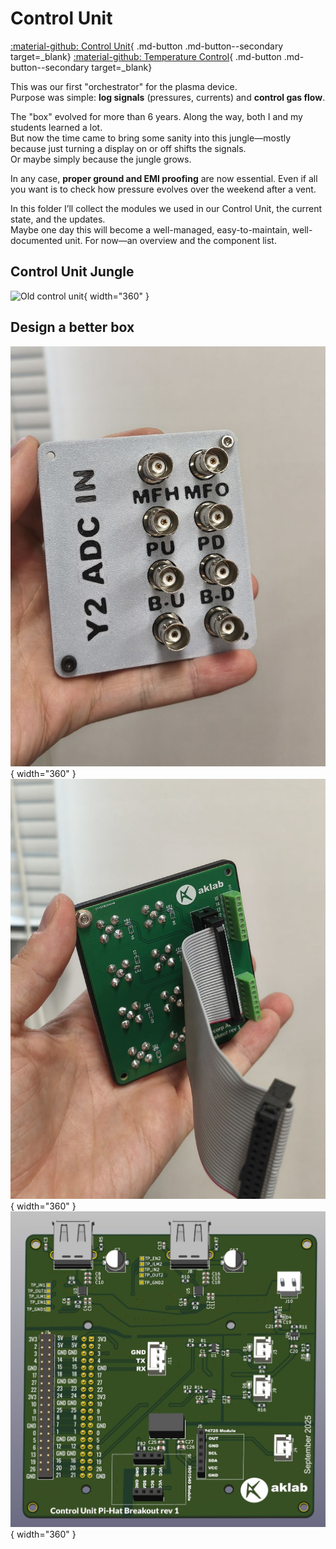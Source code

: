 # Control Unit
[:material-github: Control Unit](https://github.com/queezz/ControlUnit){ .md-button .md-button--secondary target=_blank}
[:material-github: Temperature Control](https://github.com/queezz/TemperatureControl){ .md-button .md-button--secondary target=_blank}

This was our first "orchestrator" for the plasma device.  
Purpose was simple: **log signals** (pressures, currents) and **control gas flow**.

The "box" evolved for more than 6 years. Along the way, both I and my students learned a lot.  
But now the time came to bring some sanity into this jungle—mostly because just turning a display on or off shifts the signals.  
Or maybe simply because the jungle grows.

In any case, **proper ground and EMI proofing** are now essential. Even if all you want is to check how pressure evolves over the weekend after a vent.

In this folder I’ll collect the modules we used in our Control Unit, the current state, and the updates.  
Maybe one day this will become a well-managed, easy-to-maintain, well-documented unit. For now—an overview and the component list.

## Control Unit Jungle

![Old control unit](../../images/old-control-unit.jpg){ width="360" }

## Design a better box
![BNC Panel Front](./images/bnc-panel-with-cover.jpg){ width="360" }
![BNC panel PCB](./images/bnc-panel-pcb.jpg){ width="360" }
![PiHat PCB Desgin](./images/pihat-pcb-design.jpg){ width="360" }